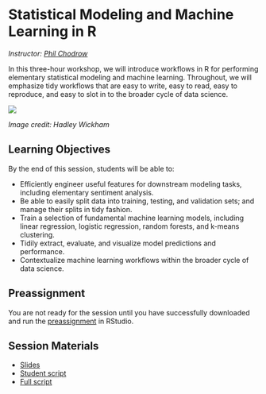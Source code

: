 # Statistical Modeling and Machine Learning in R

*Instructor: [Phil Chodrow](https://philchodrow.com)*

In this three-hour workshop, we will introduce workflows in R for performing elementary statistical modeling and machine learning. Throughout, we will emphasize tidy workflows that are easy to write, easy to read, easy to reproduce, and easy to slot in to the broader cycle of data science. 

![](http://r4ds.had.co.nz/diagrams/data-science.png)

*Image credit: Hadley Wickham*

## Learning Objectives

By the end of this session, students will be able to:

- Efficiently engineer useful features for downstream modeling tasks, including elementary sentiment analysis. 
- Be able to easily split data into training, testing, and validation sets; and manage their splits in tidy fashion. 
- Train a selection of fundamental machine learning models, including linear regression, logistic regression, random forests, and k-means clustering. 
- Tidily extract, evaluate, and visualize model predictions and performance. 
- Contextualize machine learning workflows within the broader cycle of data science. 

## Preassignment

You are not ready for the session until you have successfully downloaded and run the [preassignment](https://philchodrow.github.io/mban_orientation/2_SIP/preassignment/preassignment_1.R) in RStudio. 

## Session Materials

- [Slides](https://philchodrow.github.io/mban_orientation/2_SIP/1_statistical_modeling/slides.html)
- [Student script](https://philchodrow.github.io/mban_orientation/2_SIP/1_statistical_modeling/student_script.R)
- [Full script](https://philchodrow.github.io/mban_orientation/2_SIP/1_statistical_modeling/script.R)
